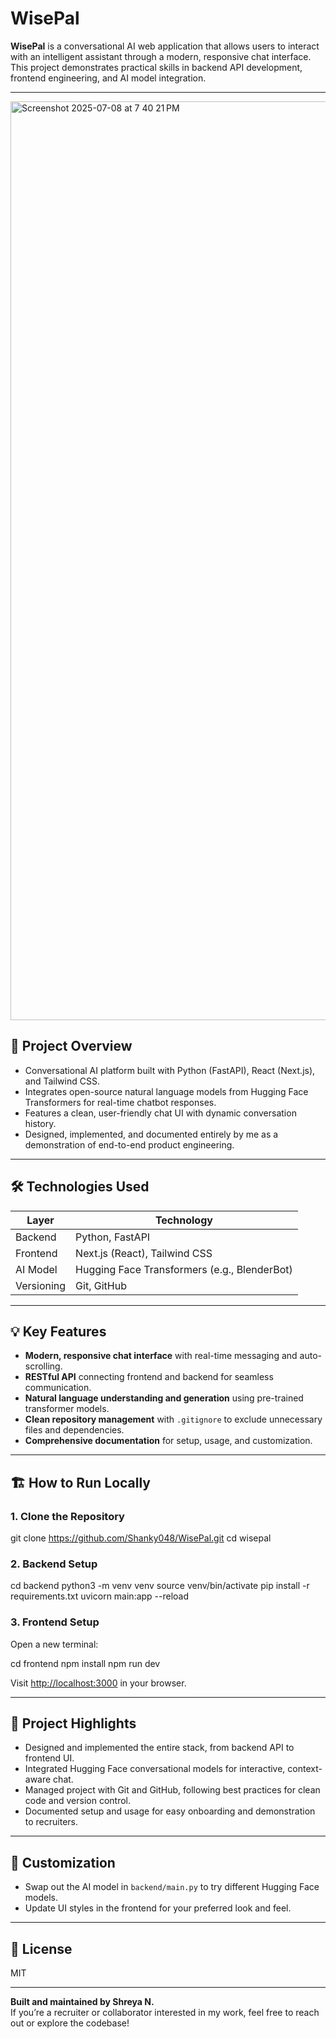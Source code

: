 # WisePal

**WisePal** is a conversational AI web application that allows users to interact with an intelligent assistant through a modern, responsive chat interface. This project demonstrates practical skills in backend API development, frontend engineering, and AI model integration.

---
<img width="1470" alt="Screenshot 2025-07-08 at 7 40 21 PM" src="https://github.com/user-attachments/assets/a21f1682-df48-48ca-b999-a7dae32716d6" />

## 🚀 Project Overview

- Conversational AI platform built with Python (FastAPI), React (Next.js), and Tailwind CSS.
- Integrates open-source natural language models from Hugging Face Transformers for real-time chatbot responses.
- Features a clean, user-friendly chat UI with dynamic conversation history.
- Designed, implemented, and documented entirely by me as a demonstration of end-to-end product engineering.

---

## 🛠️ Technologies Used

| Layer      | Technology                                      |
|------------|-------------------------------------------------|
| Backend    | Python, FastAPI                                 |
| Frontend   | Next.js (React), Tailwind CSS                   |
| AI Model   | Hugging Face Transformers (e.g., BlenderBot)    |
| Versioning | Git, GitHub                                     |

---

## 💡 Key Features

- **Modern, responsive chat interface** with real-time messaging and auto-scrolling.
- **RESTful API** connecting frontend and backend for seamless communication.
- **Natural language understanding and generation** using pre-trained transformer models.
- **Clean repository management** with `.gitignore` to exclude unnecessary files and dependencies.
- **Comprehensive documentation** for setup, usage, and customization.

---

## 🏗️ How to Run Locally

### 1. Clone the Repository

git clone https://github.com/Shanky048/WisePal.git
cd wisepal


### 2. Backend Setup

cd backend
python3 -m venv venv
source venv/bin/activate
pip install -r requirements.txt
uvicorn main:app --reload


### 3. Frontend Setup

Open a new terminal:

cd frontend
npm install
npm run dev


Visit [http://localhost:3000](http://localhost:3000) in your browser.

---

## 📝 Project Highlights

- Designed and implemented the entire stack, from backend API to frontend UI.
- Integrated Hugging Face conversational models for interactive, context-aware chat.
- Managed project with Git and GitHub, following best practices for clean code and version control.
- Documented setup and usage for easy onboarding and demonstration to recruiters.

---

## 🧩 Customization

- Swap out the AI model in `backend/main.py` to try different Hugging Face models.
- Update UI styles in the frontend for your preferred look and feel.

---

## 📄 License

MIT

---

**Built and maintained by Shreya N.**  
If you’re a recruiter or collaborator interested in my work, feel free to reach out or explore the codebase!
